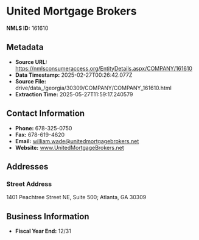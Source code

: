 # United Mortgage Brokers

**NMLS ID:** 161610

## Metadata
- **Source URL:** https://nmlsconsumeraccess.org/EntityDetails.aspx/COMPANY/161610
- **Data Timestamp:** 2025-02-27T00:26:42.077Z
- **Source File:** drive/data_/georgia/30309/COMPANY/COMPANY_161610.html
- **Extraction Time:** 2025-05-27T11:59:17.240579

## Contact Information
- **Phone:** 678-325-0750
- **Fax:** 678-619-4620
- **Email:** william.wade@unitedmortgagebrokers.net
- **Website:** www.UnitedMortgageBrokers.net

## Addresses
### Street Address
1401 Peachtree Street NE, Suite 500; Atlanta, GA 30309

## Business Information
- **Fiscal Year End:** 12/31
